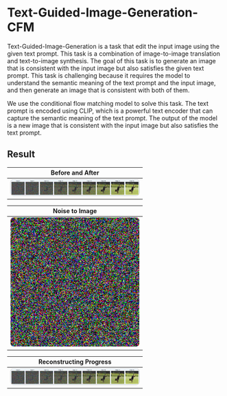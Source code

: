 # Text-Guided-Image-Generation-CFM

Text-Guided-Image-Generation is a task that edit the input image using the given text prompt. This task is a combination of image-to-image translation and text-to-image synthesis. The goal of this task is to generate an image that is consistent with the input image but also satisfies the given text prompt. This task is challenging because it requires the model to understand the semantic meaning of the text prompt and the input image, and then generate an image that is consistent with both of them.

We use the conditional flow matching model to solve this task. The text prompt is encoded using CLIP, which is a powerful text encoder that can capture the semantic meaning of the text prompt. The output of the model is a new image that is consistent with the input image but also satisfies the text prompt.

## Result

| Before and After                                                           |
|--------------------------------------------------------------------------|
| <img src="example/guided_dog_progress.png" alt="Before and After" width="300" style="border:1px solid #ccc; border-radius:8px;" /> |

| Noise to Image                                                             |
|--------------------------------------------------------------------------|
| <img src="example/sample_10.gif" alt="Noise to Image" width="300" style="border:1px solid #ccc; border-radius:8px;" /> |

| Reconstructing Progress                                                     |
|----------------------------------------------------------------------------|
| <img src="example/guided_dog_progress.png" alt="Reconstructing Progress" width="300" style="border:1px solid #ccc; border-radius:8px;" /> |
